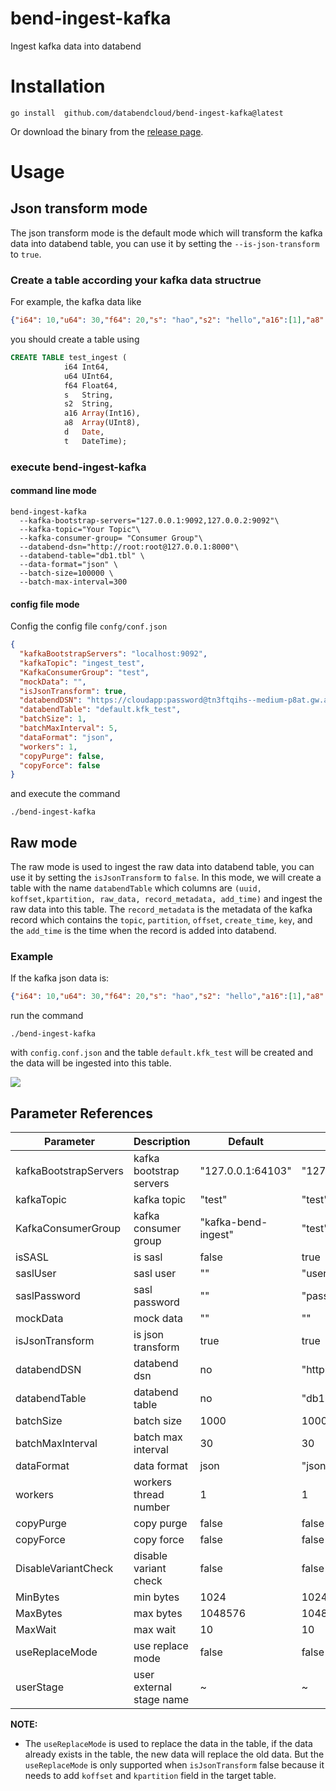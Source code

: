 # bend-ingest-kafka

Ingest kafka data into databend

# Installation

```shell
go install  github.com/databendcloud/bend-ingest-kafka@latest
```

Or download the binary from the [release page](https://github.com/databendcloud/bend-ingest-kafka/releases).

# Usage

## Json transform mode

The json transform mode is the default mode which will transform the kafka data into databend table, you can use it by setting the `--is-json-transform` to `true`.
### Create a table according your kafka data structrue
For example, the kafka data like 

```json
{"i64": 10,"u64": 30,"f64": 20,"s": "hao","s2": "hello","a16":[1],"a8":[2],"d": "2011-03-06","t": "2016-04-04 11:30:00"}
```

you should create a table using 

``` SQL
CREATE TABLE test_ingest (
			i64 Int64,
			u64 UInt64,
			f64 Float64,
			s   String,
			s2  String,
			a16 Array(Int16),
			a8  Array(UInt8),
			d   Date,
			t   DateTime);
```
      
### execute bend-ingest-kafka

#### command line mode
```shell
bend-ingest-kafka
  --kafka-bootstrap-servers="127.0.0.1:9092,127.0.0.2:9092"\
  --kafka-topic="Your Topic"\
  --kafka-consumer-group= "Consumer Group"\
  --databend-dsn="http://root:root@127.0.0.1:8000"\
  --databend-table="db1.tbl" \
  --data-format="json" \
  --batch-size=100000 \
  --batch-max-interval=300
```

#### config file mode
Config the config file `confg/conf.json`
```json
{
  "kafkaBootstrapServers": "localhost:9092",
  "kafkaTopic": "ingest_test",
  "KafkaConsumerGroup": "test",
  "mockData": "",
  "isJsonTransform": true,
  "databendDSN": "https://cloudapp:password@tn3ftqihs--medium-p8at.gw.aws-us-east-2.default.databend.com:443",
  "databendTable": "default.kfk_test",
  "batchSize": 1,
  "batchMaxInterval": 5,
  "dataFormat": "json",
  "workers": 1,
  "copyPurge": false,
  "copyForce": false
}
```

and execute the command
```shell
./bend-ingest-kafka 
```

## Raw mode
The raw mode is used to ingest the raw data into databend table, you can use it by setting the `isJsonTransform` to `false`.
In this mode, we will create a table with the name `databendTable` which columns are `(uuid, koffset,kpartition, raw_data, record_metadata, add_time)` and ingest the raw data into this table.
The `record_metadata` is the metadata of the kafka record which contains the `topic`, `partition`, `offset`, `create_time`, `key`, and the `add_time` is the time when the record is added into databend.

### Example
If the kafka json data is:
```json
{"i64": 10,"u64": 30,"f64": 20,"s": "hao","s2": "hello","a16":[1],"a8":[2],"d": "2011-03-06","t": "2016-04-04 11:30:00"}
```
run the command
```shell
./bend-ingest-kafka 
```

with `config.conf.json` and the table `default.kfk_test` will be created and the data will be ingested into this table.

![](https://files.mdnice.com/user/4760/2e8b0267-5694-43b5-9992-316280b4594f.png)


## Parameter References
| Parameter             | Description              | Default             | example                         |
|-----------------------|--------------------------|---------------------|---------------------------------|
| kafkaBootstrapServers | kafka bootstrap servers  | "127.0.0.1:64103"   | "127.0.0.1:9092,127.0.0.2:9092" |
| kafkaTopic            | kafka topic              | "test"              | "test"                          |
| KafkaConsumerGroup    | kafka consumer group     | "kafka-bend-ingest" | "test"                          |
|isSASL                 | is sasl                  | false               | true                            |
|saslUser               | sasl user                | ""                  | "user"                          |
|saslPassword           | sasl password            | ""                  | "password"                      |
| mockData              | mock data                | ""                  | ""                              |
| isJsonTransform       | is json transform        | true                | true                            |
| databendDSN           | databend dsn             | no                  | "http://localhost:8000"         |
| databendTable         | databend table           | no                  | "db1.tbl"                       |
| batchSize             | batch size               | 1000                | 1000                            |
| batchMaxInterval      | batch max interval       | 30                  | 30                              |
| dataFormat            | data format              | json                | "json"                          |
| workers               | workers thread number    | 1                   | 1                               |
| copyPurge             | copy purge               | false               | false                           |
| copyForce             | copy force               | false               | false                           |
| DisableVariantCheck   | disable variant check    | false               | false                           |
| MinBytes              | min bytes                | 1024                | 1024                            |
| MaxBytes              | max bytes                | 1048576             | 1048576                         |
| MaxWait               | max wait                 | 10                  | 10                              |
| useReplaceMode       | use replace mode         | false               | false                           |
| userStage             | user external stage name | ~                   | ~                               |

**NOTE:**
- The `useReplaceMode` is used to replace the data in the table, if the data already exists in the table, the new data will replace the old data. But the `useReplaceMode` is only supported when `isJsonTransform` false because it needs to add `koffset` and `kpartition` field in the target table.